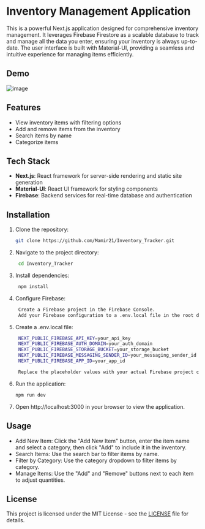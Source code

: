 # Inventory Management Application

This is a powerful Next.js application designed for comprehensive inventory management. It leverages Firebase Firestore as a scalable database to track and manage all the data you enter, ensuring your inventory is always up-to-date. The user interface is built with Material-UI, providing a seamless and intuitive experience for managing items efficiently.

## Demo

![image](https://github.com/user-attachments/assets/336cfff9-a57e-4ff6-91ec-211a39fef91b)

## Features

- View inventory items with filtering options
- Add and remove items from the inventory
- Search items by name
- Categorize items

## Tech Stack

- **Next.js**: React framework for server-side rendering and static site generation
- **Material-UI**: React UI framework for styling components
- **Firebase**: Backend services for real-time database and authentication

## Installation

1. Clone the repository:
   ```bash
   git clone https://github.com/Mamir21/Inventory_Tracker.git

2. Navigate to the project directory:
   ```bash
    cd Inventory_Tracker

3. Install dependencies:
   ```bash
    npm install

4. Configure Firebase:
   ```bash
    Create a Firebase project in the Firebase Console.
    Add your Firebase configuration to a .env.local file in the root directory of your project.
   
5. Create a .env.local file:
   ```bash
    NEXT_PUBLIC_FIREBASE_API_KEY=your_api_key
    NEXT_PUBLIC_FIREBASE_AUTH_DOMAIN=your_auth_domain
    NEXT_PUBLIC_FIREBASE_STORAGE_BUCKET=your_storage_bucket
    NEXT_PUBLIC_FIREBASE_MESSAGING_SENDER_ID=your_messaging_sender_id
    NEXT_PUBLIC_FIREBASE_APP_ID=your_app_id

    Replace the placeholder values with your actual Firebase project credentials.

6. Run the application:
   ```bash
   npm run dev

7. Open http://localhost:3000 in your browser to view the application.

## Usage

- Add New Item: Click the "Add New Item" button, enter the item name and select a category, then click "Add" to include it in the inventory.
- Search Items: Use the search bar to filter items by name.
- Filter by Category: Use the category dropdown to filter items by category.
- Manage Items: Use the "Add" and "Remove" buttons next to each item to adjust quantities.

## License

This project is licensed under the MIT License - see the [LICENSE](LICENSE) file for details.
